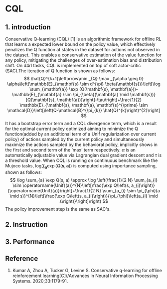 # CQL

## 1. introduction

Conservative Q-learning (CQL) [1] is an algorithmic framework for offline RL that learns a expected lower bound on the policy value, which effectively penalizes the Q function at states in the dataset for actions not observed in the dataset. This enables a conservative estimation of the value function for any policy, mitigating the challenges of over-estimation bias and distribution shift. On d4rl tasks, CQL is implemented on top of soft actor-critic (SAC).The iteration of Q function is shown as follows:
$$
\hat{Q}^{k+1}\leftarrow\min _{Q} \max _{\alpha \geq 0} \alpha\left(\mathbb{E}_{\mathbf{s} \sim d^{\pi} \beta(\mathbf{s})}\left[\log \sum_{\mathbf{a}} \exp (Q(\mathbf{s}, \mathbf{a}))-\mathbb{E}_{\mathbf{a} \sim \pi_{\beta}(\mathbf{a} \mid \mathbf{s})}[Q(\mathbf{s}, \mathbf{a})]\right]-\tau\right)+\frac{1}{2} \mathbb{E}_{\mathbf{s}, \mathbf{a}, \mathbf{s}^{\prime} \sim \mathcal{D}}\left[\left(Q-\mathcal{B}^{\pi_{k}} \hat{Q}^{k}\right)^{2}\right]
$$
It has a bootstrap error term and a CQL divergence term, which is a result for the optimal current policy optimized aiming to minimize the Q function(added by an additional term of a Unif regularization over current policy) of actions sampled by the current policy and simultaneously maximize the actions sampled by the behavioral policy,  implicitly shows in the first and second term of the ‘max’ term respectively. $\alpha$ is an automatically adjustable value via Lagrangian dual gradient descent and $\tau$ is a threshold value. When CQL is running on continuous benchmark like the Mujoco tasks, $\log \sum_{\mathbf{a}} \exp (Q(\mathbf{s}, \mathbf{a}))$ is computed using importance sampling, shown as follows:
$$
\log \sum_{a} \exp Q(s, a) \approx \log \left(\frac{1}{2 N} \sum_{a_{i} \sim \operatorname{Unif}(a)}^{N}\left[\frac{\exp Q\left(s, a_{i}\right)}{\operatorname{Unif}(a)}\right]+\frac{1}{2 N} \sum_{a_{i} \sim \pi_{\phi}(a \mid s)}^{N}\left[\frac{\exp Q\left(s, a_{i}\right)}{\pi_{\phi}\left(a_{i} \mid s\right)}\right]\right)
$$
The policy improvement step is the same as SAC's.  

## 2. Instruction

## 3. Performance

## Reference

1. Kumar A, Zhou A, Tucker G, Levine S. Conservative q-learning for offline reinforcement learning[C]//Advances in Neural Information Processing  Systems. 2020;33:1179-91. 



